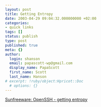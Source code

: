 ```yaml
---
layout: post
title: Getting Entropy
date: 2003-04-29 09:04:32.000000000 +02:00
categories:
- quick links
tags: []
status: publish
type: post
published: true
meta: {}
author:
  login: shanson
  email: papascott-wp@gmail.com
  display_name: PapaScott
  first_name: Scott
  last_name: Hanson
# excerpt: !ruby/object:Hpricot::Doc
  # options: {}
---
```

<p><a title="To install Apache 2 with SSL on Solaris, you need this" href="http://www.sunfreeware.com/openssh26-7.html#ent">Sunfreeware: OpenSSH  - getting entropy</a></p>
